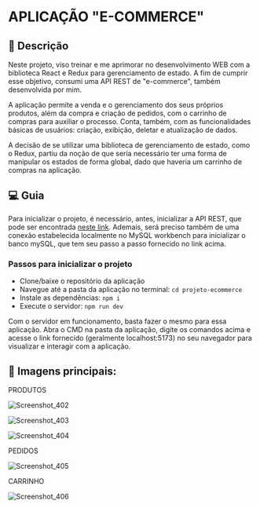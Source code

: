 # APLICAÇÃO "E-COMMERCE"

## 📝 Descrição

Neste projeto, viso treinar e me aprimorar no desenvolvimento WEB com a biblioteca React e Redux para gerenciamento de estado. A fim de cumprir esse objetivo, consumi uma API REST de "e-commerce", também desenvolvida por mim.

A aplicação permite a venda e o gerenciamento dos seus próprios produtos, além da compra e criação de pedidos, com o carrinho de compras para auxiliar o processo. Conta, também, com as funcionalidades básicas de usuários: criação, exibição, deletar e atualização de dados.

A decisão de se utilizar uma biblioteca de gerenciamento de estado, como o Redux, partiu da noção de que seria necessário ter uma forma de manipular os estados de forma global, dado que haveria um carrinho de compras na aplicação.

## 💻 Guia

Para inicializar o projeto, é necessário, antes, inicializar a API REST, que pode ser encontrada [neste link](https://github.com/Kaua2123/api_rest-ecommerce.git). Ademais, será preciso também de uma conexão estabelecida localmente no MySQL workbench para inicializar o banco mySQL, que tem seu passo a passo fornecido no link acima.

### Passos para inicializar o projeto

- Clone/baixe o repositório da aplicação
- Navegue até a pasta da aplicação no terminal: `cd projeto-ecommerce`
- Instale as dependências: `npm i`
- Execute o servidor: `npm run dev`

Com o servidor em funcionamento, basta fazer o mesmo para essa aplicação. Abra o CMD na pasta da aplicação, digite os comandos acima e acesse o link fornecido (geralmente localhost:5173) no seu navegador para visualizar e interagir com a aplicação.

## 📸 Imagens principais: 

PRODUTOS

![Screenshot_402](https://github.com/Kaua2123/projeto-ecommerce/assets/102362421/55cb5c93-0b0e-4522-bcd3-6460b9ac370e)


![Screenshot_403](https://github.com/Kaua2123/projeto-ecommerce/assets/102362421/aeda62c5-8221-49ca-9347-a93cf356e94f)


![Screenshot_404](https://github.com/Kaua2123/projeto-ecommerce/assets/102362421/2e7ef01f-c857-4ead-9860-c000333e31b1)


PEDIDOS

![Screenshot_405](https://github.com/Kaua2123/projeto-ecommerce/assets/102362421/206e7e12-a896-44f8-ac8a-59035348f824)


CARRINHO

![Screenshot_406](https://github.com/Kaua2123/projeto-ecommerce/assets/102362421/249e2890-a40e-4d39-9946-dc5a0c8e2432)




